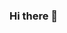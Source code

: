 ### Hi there 👋

<!--
**kwwong1284/kwwong1284** is a ✨ _special_ ✨ repository because its `README.md` (this file) appears on your GitHub profile.

Here are some ideas to get you started:

- 🌱 I’m currently learning C
- 📫 How to reach me: 1155131284@link.cuhk.edu.hk
-->
